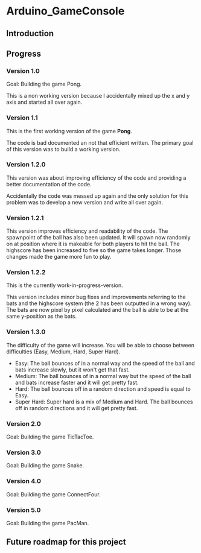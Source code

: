 # Arduino_GameConsole

## Introduction

## Progress

### Version 1.0
Goal: Building the game Pong.

This is a non working version because I accidentally mixed up the x and y axis and started all over again.

### Version 1.1
This is the first working version of the game **Pong**.

The code is bad documented an not that efficient written. The primary goal of this version was to build a working version.

### Version 1.2.0
This version was about improving efficiency of the code and providing a better documentation of the code.

Accidentally the code was messed up again and the only solution for this problem was to develop a new version and write all over again.

### Version 1.2.1
This version improves efficiency and readability of the code. The spawnpoint of the ball has also been updated. It will spawn now randomly on at position where it is makeable for both players to hit the ball. The highscore has been increased to five so the game takes longer. Those changes made the game more fun to play.

### Version 1.2.2
This is the currently work-in-progress-version.

This version includes minor bug fixes and improvements referring to the bats and the highscore system (the 2 has been outputted in a wrong way). The bats are now pixel by pixel calculated and the ball is able to be at the same y-position as the bats.

### Version 1.3.0
The difficulty of the game will increase. You will be able to choose between difficulties (Easy, Medium, Hard, Super Hard).
- Easy: The ball bounces of in a normal way and the speed of the ball and bats increase slowly, but it won't get that fast.
- Medium: The ball bounces of in a normal way but the speed of the ball and bats increase faster and it will get pretty fast.
- Hard: The ball bounces off in a random direction and speed is equal to Easy.
- Super Hard: Super hard is a mix of Medium and Hard. The ball bounces off in random directions and it will get pretty fast.


### Version 2.0
Goal: Building the game TicTacToe.

### Version 3.0
Goal: Building the game Snake.

### Version 4.0
Goal: Building the game ConnectFour.

### Version 5.0
Goal: Building the game PacMan.

## Future roadmap for this project











